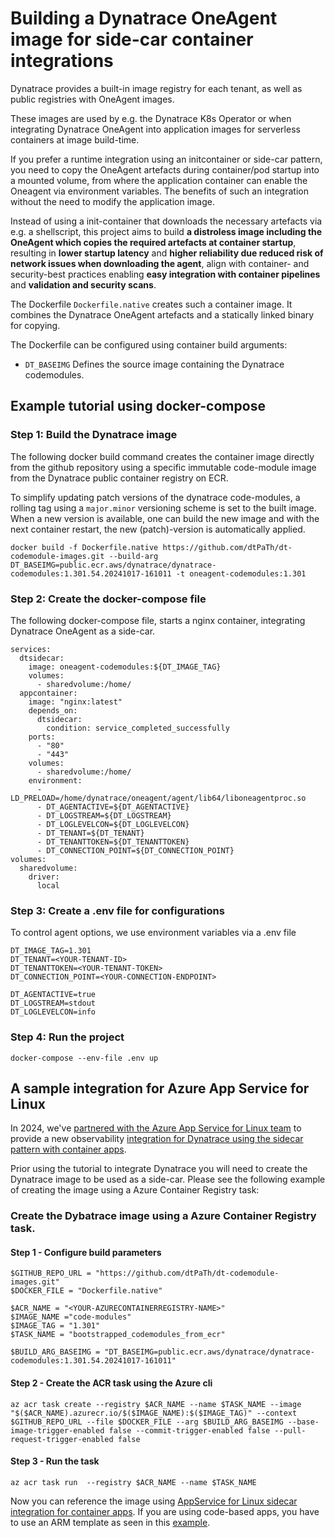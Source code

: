 # Building a Dynatrace OneAgent image for side-car container integrations
Dynatrace provides a built-in image registry for each tenant, as well as public registries with OneAgent images. 

These images are used by e.g. the Dynatrace K8s Operator or when integrating Dynatrace OneAgent into application images for serverless containers at image build-time.  

If you prefer a runtime integration using an initcontainer or side-car pattern, you need to copy the OneAgent artefacts during container/pod startup into a mounted volume, from where the application container can enable the Oneagent via environment variables. The benefits of such an integration without the need to modify the application image.

Instead of using a init-container that downloads the necessary artefacts via e.g. a shellscript, this project aims to build **a distroless image including the OneAgent which copies the required artefacts at container startup**, resulting in  **lower startup latency** and **higher reliability due reduced risk of network issues when downloading the agent**, align with container- and security-best practices enabling **easy integration with container pipelines** and **validation and security scans**. 

The Dockerfile ```Dockerfile.native``` creates such a container image. It combines the Dynatrace OneAgent artefacts and a statically linked binary for copying. 

The Dockerfile can be configured using container build arguments:
* ```DT_BASEIMG``` Defines the source image containing the Dynatrace codemodules. 

## Example tutorial using docker-compose
### Step 1: Build the Dynatrace image 
The following docker build command creates the container image directly from the github repository 
using a specific immutable code-module image from the Dynatrace public container registry on ECR.  

To simplify updating patch versions of the dynatrace code-modules, a rolling tag using a ```major.minor``` versioning scheme is set to the built image. 
When a new version is available, one can build the new image and with the next container restart, the new (patch)-version is automatically applied.   

```
docker build -f Dockerfile.native https://github.com/dtPaTh/dt-codemodule-images.git --build-arg DT_BASEIMG=public.ecr.aws/dynatrace/dynatrace-codemodules:1.301.54.20241017-161011 -t oneagent-codemodules:1.301
```

### Step 2: Create the docker-compose file
The following docker-compose file, starts a nginx container, integrating Dynatrace OneAgent as a side-car.
``` 
services:
  dtsidecar:
    image: oneagent-codemodules:${DT_IMAGE_TAG}
    volumes:
      - sharedvolume:/home/
  appcontainer:
    image: "nginx:latest"
    depends_on:
      dtsidecar: 
        condition: service_completed_successfully
    ports:
      - "80"
      - "443"
    volumes:
      - sharedvolume:/home/
    environment:
      - LD_PRELOAD=/home/dynatrace/oneagent/agent/lib64/liboneagentproc.so
      - DT_AGENTACTIVE=${DT_AGENTACTIVE}   
      - DT_LOGSTREAM=${DT_LOGSTREAM}   
      - DT_LOGLEVELCON=${DT_LOGLEVELCON}   
      - DT_TENANT=${DT_TENANT}
      - DT_TENANTTOKEN=${DT_TENANTTOKEN}
      - DT_CONNECTION_POINT=${DT_CONNECTION_POINT}
volumes:
  sharedvolume:
    driver:
      local
```

### Step 3: Create a .env file for configurations
To control agent options, we use environment variables via a .env file
``` 
DT_IMAGE_TAG=1.301
DT_TENANT=<YOUR-TENANT-ID>
DT_TENANTTOKEN=<YOUR-TENANT-TOKEN> 
DT_CONNECTION_POINT=<YOUR-CONNECTION-ENDPOINT>

DT_AGENTACTIVE=true
DT_LOGSTREAM=stdout 
DT_LOGLEVELCON=info
```

### Step 4: Run the project
```
docker-compose --env-file .env up
```

## A sample integration for Azure App Service for Linux
In 2024, we've [partnered with the Azure App Service for Linux team](https://azure.github.io/AppService/2024/11/08/Global-Availability-Sidecars.html) to provide a new observability [integration for Dynatrace using the sidecar pattern with container apps](https://azure.github.io/AppService/2024/07/26/Using-Dynatrace-with-Sidecar.html). 

Prior using the tutorial to integrate Dynatrace you will need to create the Dynatrace image to be used as a side-car.  Please see the following example of creating the image using a Azure Container Registry task:  

### Create the Dybatrace image using a Azure Container Registry task. 
#### Step 1 - Configure build parameters
```
$GITHUB_REPO_URL = "https://github.com/dtPaTh/dt-codemodule-images.git"  
$DOCKER_FILE = "Dockerfile.native"

$ACR_NAME = "<YOUR-AZURECONTAINERREGISTRY-NAME>" 
$IMAGE_NAME ="code-modules"
$IMAGE_TAG = "1.301"  
$TASK_NAME = "bootstrapped_codemodules_from_ecr" 

$BUILD_ARG_BASEIMG = "DT_BASEIMG=public.ecr.aws/dynatrace/dynatrace-codemodules:1.301.54.20241017-161011" 
```

#### Step 2 - Create the ACR task using the Azure cli
```
az acr task create --registry $ACR_NAME --name $TASK_NAME --image "$($ACR_NAME).azurecr.io/$($IMAGE_NAME):$($IMAGE_TAG)" --context $GITHUB_REPO_URL --file $DOCKER_FILE --arg $BUILD_ARG_BASEIMG --base-image-trigger-enabled false --commit-trigger-enabled false --pull-request-trigger-enabled false
```

#### Step 3 - Run the task
```
az acr task run  --registry $ACR_NAME --name $TASK_NAME
```

Now you can reference the image using [AppService for Linux sidecar integration for container apps](https://azure.github.io/AppService/2024/07/26/Using-Dynatrace-with-Sidecar.html). If you are using code-based apps, you have to use an ARM template as seen in this [example](https://github.com/Azure-Samples/sidecar-samples/tree/main/sidecar-arm-template).




